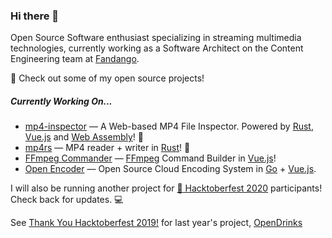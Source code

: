 ### Hi there 👋

Open Source Software enthusiast specializing in streaming multimedia technologies, currently working as a Software Architect on the Content Engineering team at [Fandango](https://www.fandango.com/).

🚀 Check out some of my open source projects!

##### Currently Working On...
* [mp4-inspector](https://github.com/alfg/mp4-inspector) &mdash; A Web-based MP4 File Inspector. Powered by [Rust](https://www.rust-lang.org/), [Vue.js](https://vuejs.org/) and [Web Assembly](https://webassembly.org/)! 🦀
* [mp4rs](https://github.com/alfg/mp4rs) &mdash; MP4 reader + writer in [Rust](https://www.rust-lang.org/)! :crab:
* [FFmpeg Commander](https://github.com/alfg/ffmpeg-commander) &mdash; [FFmpeg](https://ffmpeg.org/) Command Builder in [Vue.js](https://vuejs.org/)!
* [Open Encoder](https://github.com/alfg/openencoder) &mdash; Open Source Cloud Encoding System in [Go](https://golang.org/) + [Vue.js](https://vuejs.org/).

I will also be running another project for [:jack_o_lantern: Hacktoberfest 2020](https://hacktoberfest.digitalocean.com/) participants! Check back for updates. :computer:

See [Thank You Hacktoberfest 2019!](https://github.com/alfg/opendrinks/releases/tag/v1.0.0) for last year's project, [OpenDrinks](https://opendrinks.io)

